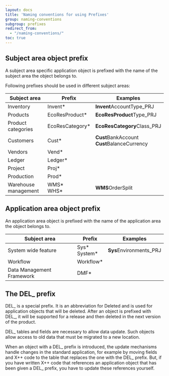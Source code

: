 ```yaml
---
layout: docs
title: 'Naming conventions for using Prefixes'
group: naming-conventions
subgroup: prefixes
redirect_from:
  - "/naming-conventions/"
toc: true
---
```


## Subject area object prefix

A subject area specific application object is prefixed with the name of the subject area the object belongs to.

Following prefixes should be used in different subject areas:

| Subject area | Prefix | Examples |
---------------|--------|-----------
| Inventory | Invent* | <b>Invent</b>AccountType_PRJ |
| Products | EcoResProduct* | <b>EcoResProduct</b>Type_PRJ |
| Product categories | EcoResCategory* | <b>EcoResCategory</b>Class_PRJ |
| Customers | Cust* | <b>Cust</b>BankAccount<br/> <b>Cust</b>BalanceCurrency |
| Vendors | Vend* | |
| Ledger | Ledger* | |
| Project | Proj* | | 
| Production | Prod* | |
| Warehouse management | WMS*<br/>WHS* | <b>WMS</b>OrderSplit |

## Application area object prefix

An application area object is prefixed with the name of the application area the object belongs to.

| Subject area | Prefix | Examples |
---------------|--------|-----------
| System wide feature | Sys*<br/>System* | <b>Sys</b>Environments_PRJ |
| Workflow | Workflow* | |
| Data Management Framework | DMF* | | 

## The DEL\_ prefix

DEL\_ is a special prefix. It is an abbreviation for Deleted and is used for application objects that will be deleted. After an object is prefixed with DEL\_, it will be supported for a release and then deleted in the next version of the product.

DEL\_ tables and fields are necessary to allow data update. Such objects allow access to old data that must be migrated to a new location.

When an object with a DEL\_ prefix is introduced, the update mechanisms handle changes in the standard application, for example by moving fields and X++ code to the table that replaces the one with the DEL\_ prefix. But, if you have written X++ code that references an application object that has been given a DEL\_ prefix, you have to update these references yourself.

